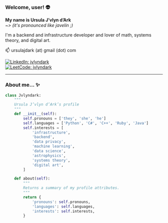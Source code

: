 ### Welcome, user! 👽

**My name is Ursula J’vlyn d’Ark**  
*~> (it's pronounced like javelin ;)*  

I'm a backend and infrastructure developer and lover of math, systems theory, and digital art.  

📫 ursulajdark (at) gmail (dot) com  

[![LinkedIn: jvlyndark](https://img.shields.io/badge/-jvlyndark-blue?style=flat-square&logo=Linkedin&logoColor=white)](https://www.linkedin.com/in/jvlyndark/)  
[![LeetCode: jvlyndark](https://raw.githubusercontent.com/rahuldkjain/github-profile-readme-generator/master/src/images/icons/Social/leet-code.svg)](https://leetcode.com/jvlyndark)

---

### About me… ✨

```python
class Jvlyndark:
    """
    Ursula J’vlyn d’Ark’s profile
    """
    def __init__(self):
        self.pronouns = ['they', 'she', 'he']
        self.languages = ['Python', 'C#', 'C++', 'Ruby', 'Java']
        self.interests = [
            'infrastructure',
            'backend',
            'data privacy',
            'machine learning',
            'data science',
            'astrophysics',
            'systems theory',
            'digital art',
        ]

    def about(self):
        """
        Returns a summary of my profile attributes.
        """
        return {
            'pronouns': self.pronouns,
            'languages': self.languages,
            'interests': self.interests,
        }
